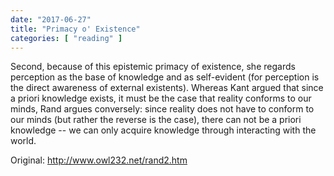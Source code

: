 ```yaml
---
date: "2017-06-27"
title: "Primacy o' Existence"
categories: [ "reading" ]
---
```

Second, because of this epistemic primacy of existence, she regards perception as the base of knowledge and as self-evident (for perception is the direct awareness of external existents). Whereas Kant argued that since a priori knowledge exists, it must be the case that reality conforms to our minds, Rand argues conversely: since reality does not have to conform to our minds (but rather the reverse is the case), there can not be a priori knowledge -- we can only acquire knowledge through interacting with the world.

Original: http://www.owl232.net/rand2.htm

